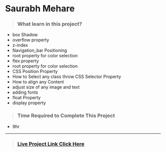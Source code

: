 #  **Saurabh Mehare**

>### What learn in this project?
- box Shadow
- overflow property
- z-index
- Navigation_bar Positioning
- root property for color selection
- flex property
- root property for color selection
- CSS Position Property
- How to Select any class throw CSS   Selector Property
- How to align any Content 
- adjust size of any image and text
- adding fonts 
- float Property 
- display property 


>### Time Required to Complete This Project
- 9hr 

---
>### [Live Project Link Click Here ]()
